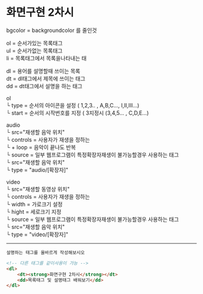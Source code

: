 # 화면구현 2차시   

bgcolor = backgroundcolor 를 줄인것      

ol = 순서가있는 목록태그   
ul = 순서가없는 목록태그   
li = 목록태그에서 목록을나타내는 태   

dl = 용어를 설명할때 쓰이는 목록   
dt = dl태그에서 제목에 쓰이는 태그   
dd = dt태그에서 설명을 하는 태그   
   

ol   
 └ type = 순서의 아이콘을 설정 ( 1,2,3.. , A,B,C..., I,II,III...)   
 └ start = 순서의 시작번호를 지정 ( 3지정시 (3,4,5... , C,D,E...)   

 audio   
  └ src="재생할 음악 위치"     
  └ controls = 사용자가 재생을 정하는   
    └ + loop = 음악이 끝나도 반복   
  └ source = 일부 웹프로그램이 특정확장자재생이 불가능할경우 사용하는 태그   
    └ src="재생할 음악 위치"   
    └ type = "audio/[확장자]"   
    
video   
  └ src="재생할 동영상 위치"      
  └ controls = 사용자가 재생을 정하는   
  └ width = 가로크기 설정   
  └ hight = 세로크기 지정   
  └ source = 일부 웹프로그램이 특정확장자재생이 불가능할경우 사용하는 태그   
    └ src="재생할 음악 위치"   
    └ type = "video/[확장자]"   

----
`설명하는 태그를 올바르게 작성해보시오`

```html
<!-- 다른 태그를 같이사용이 가능 -->
<dl>
    <dt><strong>화면구현 2차시</strong></dt>
    <dd>목록태그 및 설명태그 배워보기</dd>
</dl>
```
